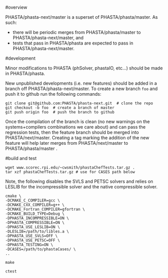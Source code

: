#overview

PHASTA/phasta-next/master is a superset of PHASTA/phasta/master.  As such:
 * there will be periodic merges from PHASTA/phasta/master to PHASTA/phasta-next/master, and 
 * tests that pass in PHASTA/phasta are expected to pass in PHASTA/phasta-next/master.

#development

Minor modifications to PHASTA (phSolver, phastaIO, etc...) should be made in PHASTA/phasta.  

New unpublished developments (i.e. new features) should be added in a branch off PHASTA/phasta-next/master.  To create a new branch `foo` and push it to github run the following commands:

```
git clone git@github.com:PHASTA/phasta-next.git  # clone the repo
git checkout -b foo  # create a branch of master
git push origin foo  # push the branch to github
```

Once the compilation of the branch is clean (no new warnings on the systems+compilers combinations we care about) and can pass the regression tests, then the feature branch should be merged into PHASTA/next/master.  Creating a tag marking the addition of the new feature will help later merges from PHASTA/next/master to PHASTA/phasta/master .

#build and test

    wget www.scorec.rpi.edu/~cwsmith/phastaChefTests.tar.gz .
    tar xzf phastaChefTests.tar.gz # use for CASES path below
    
Note, the following disables the SVLS and PETSC solvers and relies on LESLIB for the incompressible solver and the native compressible solver.

    cmake \
    -DCMAKE_C_COMPILER=gcc \
    -DCMAKE_CXX_COMPILER=g++ \
    -DCMAKE_Fortran_COMPILER=gfortran \
    -DCMAKE_BUILD_TYPE=Debug \
    -DPHASTA_INCOMPRESSIBLE=ON \
    -DPHASTA_COMPRESSIBLE=ON \
    -DPHASTA_USE_LESLIB=ON \
    -DLESLIB=/path/to/libles.a \
    -DPHASTA_USE_SVLS=OFF \
    -DPHASTA_USE_PETSC=OFF \    
    -DPHASTA_TESTING=ON \
    -DCASES=/path/to/phastaCases/ \
    ..

    make

    ctest

